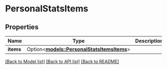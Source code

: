 # PersonalStatsItems

## Properties

Name | Type | Description | Notes
------------ | ------------- | ------------- | -------------
**items** | Option<[**models::PersonalStatsItemsItems**](PersonalStatsItems_items.md)> |  | [optional]

[[Back to Model list]](../README.md#documentation-for-models) [[Back to API list]](../README.md#documentation-for-api-endpoints) [[Back to README]](../README.md)


